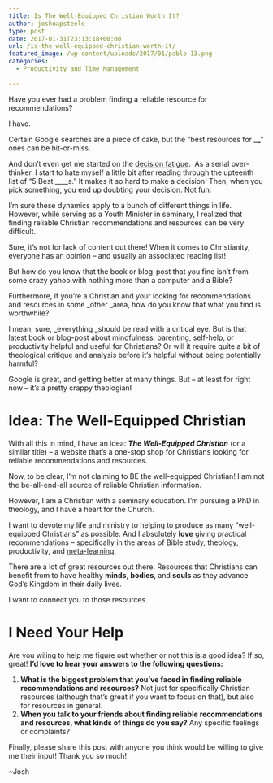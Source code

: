 ```yaml
---
title: Is The Well-Equipped Christian Worth It?
author: joshuapsteele
type: post
date: 2017-01-31T23:13:18+00:00
url: /is-the-well-equipped-christian-worth-it/
featured_image: /wp-content/uploads/2017/01/pablo-13.png
categories:
  - Productivity and Time Management

---
```

Have you ever had a problem finding a reliable resource for recommendations?

I have.

Certain Google searches are a piece of cake, but the &#8220;best resources for \___\___&#8221; ones can be hit-or-miss.

And don&#8217;t even get me started on the [decision fatigue][1].  As a serial over-thinker, I start to hate myself a little bit after reading through the upteenth list of &#8220;5 Best \____s.&#8221; It makes it so hard to make a decision! Then, when you pick something, you end up doubting your decision. Not fun.

I&#8217;m sure these dynamics apply to a bunch of different things in life. However, while serving as a Youth Minister in seminary, I realized that finding reliable Christian recommendations and resources can be very difficult.

Sure, it&#8217;s not for lack of content out there! When it comes to Christianity, everyone has an opinion &#8211; and usually an associated reading list!

But how do you know that the book or blog-post that you find isn&#8217;t from some crazy yahoo with nothing more than a computer and a Bible?

Furthermore, if you&#8217;re a Christian and your looking for recommendations and resources in some _other _area, how do you know that what you find is worthwhile?

I mean, sure, _everything _should be read with a critical eye. But is that latest book or blog-post about mindfulness, parenting, self-help, or productivity helpful and useful for Christians? Or will it require quite a bit of theological critique and analysis before it&#8217;s helpful without being potentially harmful?

Google is great, and getting better at many things. But &#8211; at least for right now &#8211; it&#8217;s a pretty crappy theologian!

# Idea: The Well-Equipped Christian

With all this in mind, I have an idea: _**The Well-Equipped Christian**_ (or a similar title) &#8211; a website that&#8217;s a one-stop shop for Christians looking for reliable recommendations and resources.

Now, to be clear, I&#8217;m not claiming to BE the well-equipped Christian! I am not the be-all-end-all source of reliable Christian information.

However, I am a Christian with a seminary education. I&#8217;m pursuing a PhD in theology, and I have a heart for the Church.

I want to devote my life and ministry to helping to produce as many &#8220;well-equipped Christians&#8221; as possible. And I absolutely **love** giving practical recommendations &#8211; specifically in the areas of Bible study, theology, productivity, and [meta-learning][2].

There are a lot of great resources out there. Resources that Christians can benefit from to have healthy **minds**, **bodies**, and **souls** as they advance God&#8217;s Kingdom in their daily lives.

I want to connect you to those resources.

# I Need Your Help

Are you wiling to help me figure out whether or not this is a good idea? If so, great! **I&#8217;d love to hear your answers to the following questions:**

  1. **What is the biggest problem that you&#8217;ve faced in finding reliable recommendations and resources?** Not just for specifically Christian resources (although that&#8217;s great if you want to focus on that), but also for resources in general.
  2. **When you talk to your friends about finding reliable recommendations and resources, what kinds of things do you say?** Any specific feelings or complaints?

Finally, please share this post with anyone you think would be willing to give me their input! Thank you so much!

~Josh

 [1]: https://en.wikipedia.org/wiki/Decision_fatigue
 [2]: https://en.wikipedia.org/wiki/Meta_learning